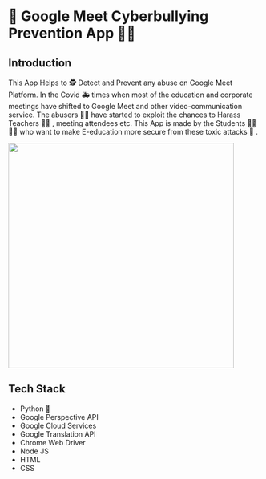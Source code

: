 # :cop: Google Meet Cyberbullying Prevention App :policewoman:
## Introduction
This App Helps to :detective: Detect and Prevent any abuse on Google Meet Platform. In the Covid :ambulance: times when most of the education and corporate meetings have shifted to Google Meet and other video-communication service. The abusers :man_technologist: have started to exploit the chances to Harass Teachers :man_teacher: , meeting attendees etc.  This App is made by the Students :man_student: :woman_student:  who want to make E-education more secure from these toxic attacks :snake: .

<img src ='https://image.freepik.com/free-vector/cyber-bullying-illustration-concept_23-2148588936.jpg' width = 450>

## Tech Stack
* Python :snake: 
* Google Perspective API 
* Google Cloud Services 
* Google Translation API
* Chrome Web Driver
* Node JS
* HTML
* CSS
